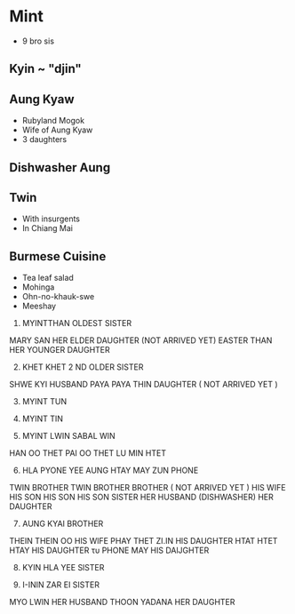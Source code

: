 # Mint

* 9 bro sis


## Kyin ~ "djin"


## Aung Kyaw

* Rubyland Mogok
* Wife of Aung Kyaw
* 3 daughters

## Dishwasher Aung

## Twin

* With insurgents
* In Chiang Mai

## Burmese Cuisine

* Tea leaf salad
* Mohinga
* Ohn-no-khauk-swe
* Meeshay



1. MYINTTHAN OLDEST SISTER

MARY SAN HER ELDER DAUGHTER (NOT ARRIVED YET)
EASTER THAN HER YOUNGER DAUGHTER


2. KHET KHET 2 ND OLDER SISTER

SHWE KYI HUSBAND
PAYA PAYA THIN DAUGHTER ( NOT ARRIVED YET )

3. MYINT TUN

4. MYINT TIN

5. MYINT LWIN SABAL WIN

HAN OO THET
PAI OO THET LU MIN HTET

6. HLA PYONE YEE
AUNG HTAY MAY ZUN PHONE





TWIN BROTHER
TWIN BROTHER
BROTHER ( NOT ARRIVED YET )
HIS WIFE
HIS SON
HIS SON
HIS SON
SISTER
HER HUSBAND (DISHWASHER) HER DAUGHTER


7. AUNG ΚΥΑΙ  BROTHER

ΤΗΕΙΝ ΤΗΕΙΝ ΟΟ HlS WlFE
ΡΗΑΥ ΤΗΕΤ ΖΙ.ΙΝ HlS DAUGHTER
ΗΤΑΤ ΗΤΕΤ ΗΤΑΥ HlS DAUGHTER
τυ ΡΗΟΝΕ ΜΑΥ HIS DAlJGHTER

8. ΚΥΙΝ HLA ΥΕΕ SlSTER

9. Ι-ΙΝΙΝ ZAR ΕΙ SISTER

ΜΥΟ LWlN HER HUSBAND
ΤΗΟΟΝ YADANA HER DAUGHTER

